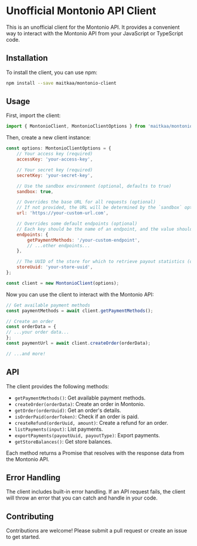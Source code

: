 # Unofficial Montonio API Client

This is an unofficial client for the Montonio API. It provides a convenient way to interact with the Montonio API from
your JavaScript or TypeScript code.

## Installation

To install the client, you can use npm:

```bash
npm install --save maitkaa/montonio-client
```

## Usage

First, import the client:

```javascript
import { MontonioClient, MontonioClientOptions } from 'maitkaa/montonio-client';
```

Then, create a new client instance:

```javascript
const options: MontonioClientOptions = {
    // Your access key (required)
    accessKey: 'your-access-key',

    // Your secret key (required)
    secretKey: 'your-secret-key',

    // Use the sandbox environment (optional, defaults to true)
    sandbox: true,

    // Overrides the base URL for all requests (optional)
    // If not provided, the URL will be determined by the `sandbox` option
    url: 'https://your-custom-url.com',

    // Overrides some default endpoints (optional)
    // Each key should be the name of an endpoint, and the value should be the new endpoint
    endpoints: {
        getPaymentMethods: '/your-custom-endpoint',
        // ...other endpoints...
    },

    // The UUID of the store for which to retrieve payout statistics (optional)
    storeUuid: 'your-store-uuid',
};

const client = new MontonioClient(options);
```

Now you can use the client to interact with the Montonio API:

```javascript
// Get available payment methods
const paymentMethods = await client.getPaymentMethods();

// Create an order
const orderData = {
// ...your order data...
};
const paymentUrl = await client.createOrder(orderData);

// ...and more!
```

## API

The client provides the following methods:

- `getPaymentMethods()`: Get available payment methods.
- `createOrder(orderData)`: Create an order in Montonio.
- `getOrder(orderUuid)`: Get an order's details.
- `isOrderPaid(orderToken)`: Check if an order is paid.
- `createRefund(orderUuid, amount)`: Create a refund for an order.
- `listPayments(input)`: List payments.
- `exportPayments(payoutUuid, payoutType)`: Export payments.
- `getStoreBalances()`: Get store balances.

Each method returns a Promise that resolves with the response data from the Montonio API.

## Error Handling

The client includes built-in error handling. If an API request fails, the client will throw an error that you can catch
and handle in your code.

## Contributing

Contributions are welcome! Please submit a pull request or create an issue to get started.
